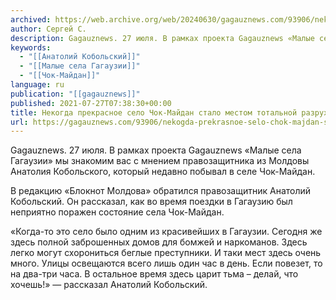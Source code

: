 ```yaml
---
archived: https://web.archive.org/web/20240630/gagauznews.com/93906/nekogda-prekrasnoe-selo-chok-majdan-stalo-mestom-totalnoj-razruhi-vzglyad-iz-kishineva.html
author: Сергей С.
description: Gagauznews. 27 июля. В рамках проекта Gagauznews «Малые села Гагаузии» мы знакомим вас с мнением правозащитника из Молдовы Анатолия Кобольского, который недавно побывал в селе Чок-Майдан. В редакцию «Блокнот Молдова» обратился правозащитник Анатолий Кобольский. Он рассказал, как во время поездки в Гагаузию был неприятно поражен состояние села Чок-Майдан. «Когда-то это село было одним из красивейших в Гагаузии. Сегодня же здесь полной заброшенных домов для бомжей и наркоманов. Здесь легко могут схорониться беглые преступники. И таки мест здесь очень много. Улицы освещаются всего лишь один час в день. Если повезет, то на два-три часа. В остальное время здесь царит тьма – […]
keywords:
  - "[[Анатолий Кобольский]]"
  - "[[Малые села Гагаузии]]"
  - "[[Чок-Майдан]]"
language: ru
publication: "[[gagauznews]]"
published: 2021-07-27T07:38:30+00:00
title: Некогда прекрасное село Чок-Майдан стало местом тотальной разрухи - взгляд из Кишинева
url: https://gagauznews.com/93906/nekogda-prekrasnoe-selo-chok-majdan-stalo-mestom-totalnoj-razruhi-vzglyad-iz-kishineva.html
---
```


Gagauznews. 27 июля. В рамках проекта Gagauznews «Малые села Гагаузии» мы знакомим вас с мнением правозащитника из Молдовы Анатолия Кобольского, который недавно побывал в селе Чок-Майдан.

В редакцию «Блокнот Молдова» обратился правозащитник Анатолий Кобольский. Он рассказал, как во время поездки в Гагаузию был неприятно поражен состояние села Чок-Майдан.

«Когда-то это село было одним из красивейших в Гагаузии. Сегодня же здесь полной заброшенных домов для бомжей и наркоманов. Здесь легко могут схорониться беглые преступники. И таки мест здесь очень много. Улицы освещаются всего лишь один час в день. Если повезет, то на два-три часа. В остальное время здесь царит тьма – делай, что хочешь!» — рассказал Анатолий Кобольский.